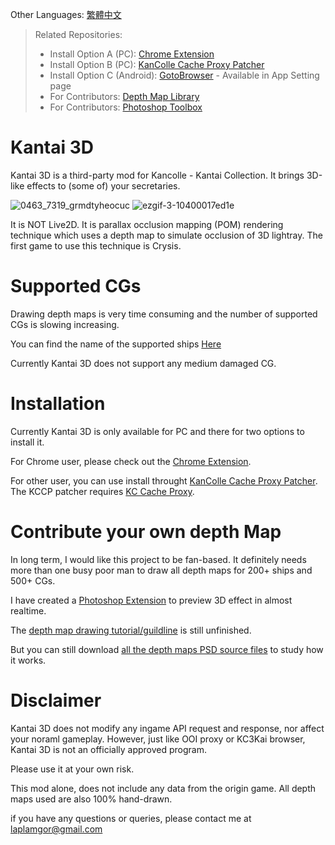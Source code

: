 Other Languages: [繁體中文](https://github.com/laplamgor/kantai3d/blob/main/README.zh-Hant.md)

> Related Repositories:
> * Install Option A (PC): [Chrome Extension](https://github.com/laplamgor/kantai3d-chrome-extension)
> * Install Option B (PC): [KanColle Cache Proxy Patcher](https://github.com/laplamgor/kantai3d-kccp-patcher)
> * Install Option C (Android): [GotoBrowser](https://github.com/antest1/GotoBrowser) - Available in App Setting page
> * For Contributors: [Depth Map Library](https://github.com/laplamgor/kantai3d-depth-maps)
> * For Contributors: [Photoshop Toolbox](https://github.com/laplamgor/kantai3d-photoshop-extension)


# Kantai 3D
Kantai 3D is a third-party mod for Kancolle - Kantai Collection. It brings 3D-like effects to (some of) your secretaries. 

![0463_7319_grmdtyheocuc](https://user-images.githubusercontent.com/11514317/96752931-b8a0c980-1401-11eb-8e42-1b02b336435d.gif) ![ezgif-3-10400017ed1e](https://user-images.githubusercontent.com/11514317/97005334-e0fb0600-1570-11eb-97b3-85896c1a463b.gif)


It is NOT Live2D. It is parallax occlusion mapping (POM) rendering technique which uses a depth map to simulate occlusion of 3D lightray. The first game to use this technique is Crysis.

# Supported CGs

Drawing depth maps is very time consuming and the number of supported CGs is slowing increasing.

You can find the name of the supported ships [Here](https://github.com/users/laplamgor/projects/1#column-10244994)

Currently Kantai 3D does not support any medium damaged CG.

# Installation

Currently Kantai 3D is only available for PC and there for two options to install it.

For Chrome user, please check out the [Chrome Extension](https://github.com/laplamgor/kantai3d-chrome-extension).

For other user, you can use install throught [KanColle Cache Proxy Patcher](https://github.com/laplamgor/kantai3d-kccp-patcher).
The KCCP patcher requires [KC Cache Proxy](https://github.com/Tibowl/KCCacheProxy). 

# Contribute your own depth Map

In long term, I would like this project to be fan-based. It definitely needs more than one busy poor man to draw all depth maps for 200+ ships and 500+ CGs.

I have created a [Photoshop Extension](https://github.com/laplamgor/kantai3d-photoshop-extension) to preview 3D effect in almost realtime.

The [depth map drawing tutorial/guildline](https://github.com/laplamgor/kantai3d-depth-maps/wiki/0.-Before-You-Start) is still unfinished.

But you can still download [all the depth maps PSD source files](https://github.com/laplamgor/kantai3d-depth-maps) to study how it works.


# Disclaimer
Kantai 3D does not modify any ingame API request and response, nor affect your noraml gameplay.
However, just like OOI proxy or KC3Kai browser, Kantai 3D is not an officially approved program.

Please use it at your own risk. 


This mod alone, does not include any data from the origin game. All depth maps used are also 100% hand-drawn. 

if you have any questions or queries, please contact me at laplamgor@gmail.com
